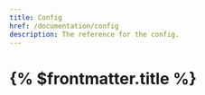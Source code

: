 ```yaml
---
title: Config
href: /documentation/config
description: The reference for the config.
---
```


# {% $frontmatter.title %}
